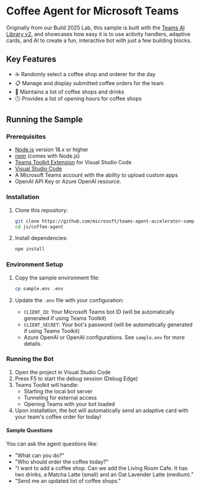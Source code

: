<!--
---
id: coffee-agent
title: "Coffee Agent"
description: "Originally from our Build 2025 Lab - simple coffee agent demonstration."
longDescription: |
  This sample is built with the Teams AI Library v2, and showcases how easy it is to use activity handlers, adaptive cards, and AI to create a fun, interactive bot with just a few building blocks.

featuresList:
  - "☕ Randomly select a coffee shop and orderer for the day"
  - "📋 Manage and display submitted coffee orders for the team"
  - "🥤 Maintains a list of coffee shops and drinks"
  - "🕓 Provides a list of opening hours for coffee shops"
tags:
  - "tools"
  - "adaptive-cards"
  - "ai"
githubUrl: "https://github.com/microsoft/teams-agent-accelerator-samples/blob/main/js/coffee-agent"
imageUrl: ""
author: "Microsoft"
language: "JavaScript"
demoUrlGif: ""
demoYoutubeVideoId: ""
---
-->

# Coffee Agent for Microsoft Teams

Originally from our Build 2025 Lab, this sample is built with the [Teams AI Library v2](https://aka.ms/teamsai-v2), and showcases how easy it is to use activity handlers, adaptive cards, and AI to create a fun, interactive bot with just a few building blocks.

## Key Features

  - ☕ Randomly select a coffee shop and orderer for the day
  - 📋 Manage and display submitted coffee orders for the team
  - 🥤 Maintains a list of coffee shops and drinks
  - 🕓 Provides a list of opening hours for coffee shops

## Running the Sample

### Prerequisites

- [Node.js](https://nodejs.org/) version 18.x or higher
- [npm](https://www.npmjs.com/) (comes with Node.js)
- [Teams Toolkit Extension](https://marketplace.visualstudio.com/items?itemName=TeamsDevApp.ms-teams-vscode-extension) for Visual Studio Code
- [Visual Studio Code](https://code.visualstudio.com/)
- A Microsoft Teams account with the ability to upload custom apps
- OpenAI API Key or Azure OpenAI resource.

### Installation

1. Clone this repository:

    ```bash
    git clone https://github.com/microsoft/teams-agent-accelerator-samples
    cd js/coffee-agent
    ```

2. Install dependencies:
    ```bash
    npm install
    ```

### Environment Setup

1. Copy the sample environment file:

    ```bash
    cp sample.env .env
    ```

2. Update the `.env` file with your configuration:
    - `CLIENT_ID`: Your Microsoft Teams bot ID (will be automatically generated if using Teams Toolkit)
    - `CLIENT_SECRET`: Your bot's password (will be automatically generated if using Teams Toolkit)
    - Azure OpenAI or OpenAI configurations. See `sample.env` for more details.

### Running the Bot

1. Open the project in Visual Studio Code
2. Press F5 to start the debug session (Debug Edge)
3. Teams Toolkit will handle:
    - Starting the local bot server
    - Tunneling for external access
    - Opening Teams with your bot loaded
4. Upon installation, the bot will automatically send an adaptive card with your team's coffee order for today!

#### Sample Questions

You can ask the agent questions like:

- "What can you do?"
- "Who should order the coffee today?"
- "I want to add a coffee shop. Can we add the Living Room Cafe. It has two drinks, a Matcha Latte (small) and an Oat Lavender Latte (medium)."
- "Send me an updated list of coffee shops."